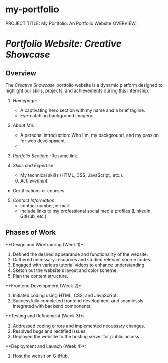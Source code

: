 # my-portfolio
PROJECT TITLE:
My Portfolio: An Portfolio Website 
OVERVIEW:
# *Portfolio Website: Creative Showcase*

## Overview
The *Creative Showcase* portfolio website is a dynamic platform designed to highlight our skills, projects, and achievements during this internship.


1. *Homepage*:
   - A captivating hero section with my name and a brief tagline.
   - Eye-catching background imagery.

2. *About Me*:
   - A personal introduction: Who I'm, my background, and my passion for web development.
   -

3. *Portfolio Section*:
   -Resume link

4. *Skills and Expertise*:
   - My technical skills (HTML, CSS, JavaScript, etc.).
   6. *Achievement*:
  - Certifications or courses.

5. *Contact Information*:
   - contact number, e-mail.
   - Include links to my professional social media profiles (LinkedIn, GitHub, etc.)
## Phases of Work
**Design and Wireframing (Week 1)*:
1. Defined the desired appearance and functionality of the website.
2. Gathered necessary resources and studied relevant source codes.
3. Engaged with various tutorial videos to enhance understanding.
4.  Sketch out the website's layout and color scheme.
5. Plan the content  structure.

**Frontend Development (Week 2)*:
1. Initiated coding using HTML, CSS, and JavaScript.   
2. Successfully completed frontend development and seamlessly integrated with backend components.
   
**Testing and Refinement (Week 3)*:
1. Addressed coding errors and implemented necessary changes.
2. Resolved bugs and rectified issues.
3. Deployed the website to the hosting server for public access.
   
**Deployment and Launch (Week 4)*:
1.  Host the websit on GitHub.
   
